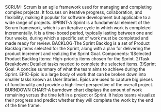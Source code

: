 SCRUM- Scrum is an agile framework used for managing and completing complex projects. It focuses on iterative progress, collaboration, and flexibility, making it popular for software development but applicable to a wide range of projects.
SPRINT-A Sprint is a fundamental element of the Scrum framework, which is an iterative cycle in which work is completed incrementally. It is a time-boxed period, typically lasting between one and four weeks, during which a specific set of work must be completed and made ready for review.
BACKLOG-The Sprint Backlog is a set of Product Backlog items selected for the Sprint, along with a plan for delivering the product increment and realizing the Sprint Goal. 
Components:
1)Selected Product Backlog Items: High-priority items chosen for the Sprint.
2)Task Breakdown: Detailed tasks needed to complete the selected items.
3)Sprint Goal: A concise summary of what the team aims to achieve during the Sprint.
EPIC-Epic is a large body of work that can be broken down into smaller tasks known as User Stories. Epics are used to capture big pieces of functionality and provide a high-level perspective of the overall project.
BURNDOWN CHART-A burndown chart displays the amount of work remaining versus the time left in a project or Sprint. It helps teams visualize their progress and predict whether they will complete the work by the end of the time frame.
